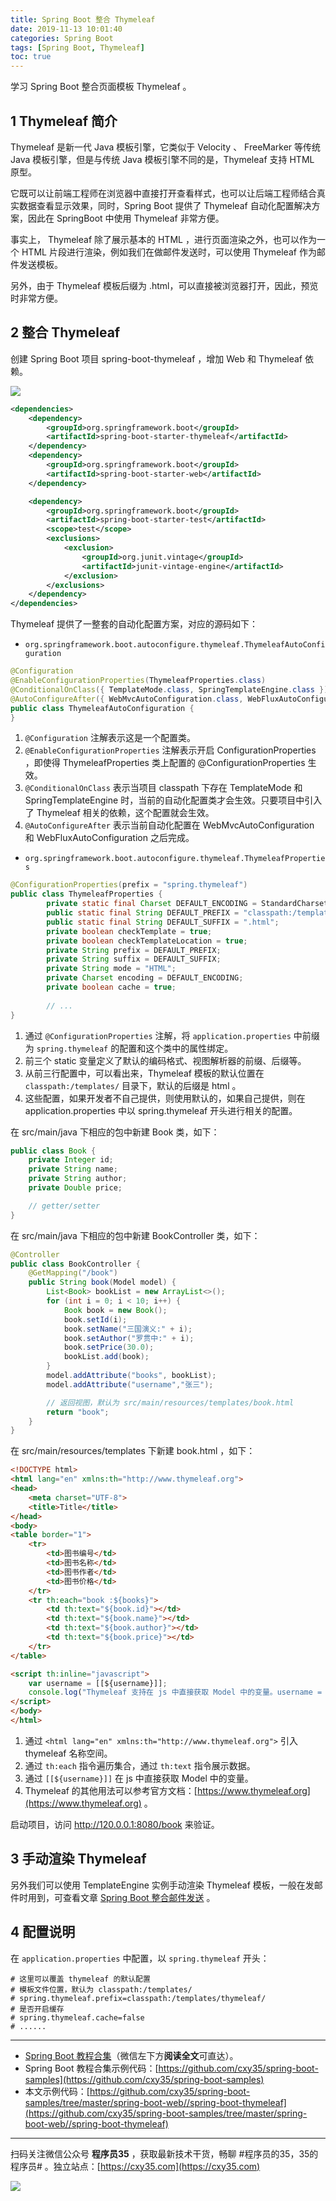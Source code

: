```yaml
---
title: Spring Boot 整合 Thymeleaf
date: 2019-11-13 10:01:40
categories: Spring Boot
tags: [Spring Boot, Thymeleaf]
toc: true
---
```

学习 Spring Boot 整合页面模板 Thymeleaf 。
<!-- more -->

## 1 Thymeleaf 简介

Thymeleaf 是新一代 Java 模板引擎，它类似于 Velocity 、 FreeMarker 等传统 Java 模板引擎，但是与传统 Java 模板引擎不同的是，Thymeleaf 支持 HTML 原型。

它既可以让前端工程师在浏览器中直接打开查看样式，也可以让后端工程师结合真实数据查看显示效果，同时，Spring Boot 提供了 Thymeleaf 自动化配置解决方案，因此在 SpringBoot 中使用 Thymeleaf 非常方便。

事实上， Thymeleaf 除了展示基本的 HTML ，进行页面渲染之外，也可以作为一个 HTML 片段进行渲染，例如我们在做邮件发送时，可以使用 Thymeleaf 作为邮件发送模板。

另外，由于 Thymeleaf 模板后缀为 .html，可以直接被浏览器打开，因此，预览时非常方便。

## 2 整合 Thymeleaf

创建 Spring Boot 项目 spring-boot-thymeleaf ，增加 Web 和 Thymeleaf 依赖。

![](https://oscimg.oschina.net/oscnet/up-d1270f3ecc45f3a31946fa6f6773f24af6a.png)

```xml
<dependencies>
    <dependency>
        <groupId>org.springframework.boot</groupId>
        <artifactId>spring-boot-starter-thymeleaf</artifactId>
    </dependency>
    <dependency>
        <groupId>org.springframework.boot</groupId>
        <artifactId>spring-boot-starter-web</artifactId>
    </dependency>

    <dependency>
        <groupId>org.springframework.boot</groupId>
        <artifactId>spring-boot-starter-test</artifactId>
        <scope>test</scope>
        <exclusions>
            <exclusion>
                <groupId>org.junit.vintage</groupId>
                <artifactId>junit-vintage-engine</artifactId>
            </exclusion>
        </exclusions>
    </dependency>
</dependencies>
```

Thymeleaf 提供了一整套的自动化配置方案，对应的源码如下：

- `org.springframework.boot.autoconfigure.thymeleaf.ThymeleafAutoConfiguration`

```java
@Configuration
@EnableConfigurationProperties(ThymeleafProperties.class)
@ConditionalOnClass({ TemplateMode.class, SpringTemplateEngine.class })
@AutoConfigureAfter({ WebMvcAutoConfiguration.class, WebFluxAutoConfiguration.class })
public class ThymeleafAutoConfiguration {
}
```

1. `@Configuration` 注解表示这是一个配置类。
2. `@EnableConfigurationProperties` 注解表示开启 ConfigurationProperties ，即使得 ThymeleafProperties 类上配置的 @ConfigurationProperties 生效。
3. `@ConditionalOnClass` 表示当项目 classpath 下存在 TemplateMode 和 SpringTemplateEngine 时，当前的自动化配置类才会生效。只要项目中引入了 Thymeleaf 相关的依赖，这个配置就会生效。
4. `@AutoConfigureAfter` 表示当前自动化配置在 WebMvcAutoConfiguration 和 WebFluxAutoConfiguration 之后完成。

- `org.springframework.boot.autoconfigure.thymeleaf.ThymeleafProperties`

```java
@ConfigurationProperties(prefix = "spring.thymeleaf")
public class ThymeleafProperties {
        private static final Charset DEFAULT_ENCODING = StandardCharsets.UTF_8;
        public static final String DEFAULT_PREFIX = "classpath:/templates/";
        public static final String DEFAULT_SUFFIX = ".html";
        private boolean checkTemplate = true;
        private boolean checkTemplateLocation = true;
        private String prefix = DEFAULT_PREFIX;
        private String suffix = DEFAULT_SUFFIX;
        private String mode = "HTML";
        private Charset encoding = DEFAULT_ENCODING;
        private boolean cache = true;
        
        // ...
}
```

1. 通过 `@ConfigurationProperties` 注解，将 `application.properties` 中前缀为 `spring.thymeleaf` 的配置和这个类中的属性绑定。
2. 前三个 static 变量定义了默认的编码格式、视图解析器的前缀、后缀等。
3. 从前三行配置中，可以看出来，Thymeleaf 模板的默认位置在 `classpath:/templates/` 目录下，默认的后缀是 html 。
4. 这些配置，如果开发者不自己提供，则使用默认的，如果自己提供，则在 application.properties 中以 spring.thymeleaf 开头进行相关的配置。

在 src/main/java 下相应的包中新建 Book 类，如下：

```java
public class Book {
    private Integer id;
    private String name;
    private String author;
    private Double price;

    // getter/setter
}
```

在 src/main/java 下相应的包中新建 BookController 类，如下：

```java
@Controller
public class BookController {
    @GetMapping("/book")
    public String book(Model model) {
        List<Book> bookList = new ArrayList<>();
        for (int i = 0; i < 10; i++) {
            Book book = new Book();
            book.setId(i);
            book.setName("三国演义:" + i);
            book.setAuthor("罗贯中:" + i);
            book.setPrice(30.0);
            bookList.add(book);
        }
        model.addAttribute("books", bookList);
        model.addAttribute("username","张三");

        // 返回视图，默认为 src/main/resources/templates/book.html
        return "book";
    }
}
```

在 src/main/resources/templates 下新建 book.html ，如下：

```html
<!DOCTYPE html>
<html lang="en" xmlns:th="http://www.thymeleaf.org">
<head>
    <meta charset="UTF-8">
    <title>Title</title>
</head>
<body>
<table border="1">
    <tr>
        <td>图书编号</td>
        <td>图书名称</td>
        <td>图书作者</td>
        <td>图书价格</td>
    </tr>
    <tr th:each="book :${books}">
        <td th:text="${book.id}"></td>
        <td th:text="${book.name}"></td>
        <td th:text="${book.author}"></td>
        <td th:text="${book.price}"></td>
    </tr>
</table>

<script th:inline="javascript">
    var username = [[${username}]];
    console.log("Thymeleaf 支持在 js 中直接获取 Model 中的变量。username = " + username);
</script>
</body>
</html>
```

1. 通过 `<html lang="en" xmlns:th="http://www.thymeleaf.org">` 引入 thymeleaf 名称空间。
2. 通过 `th:each` 指令遍历集合，通过 `th:text` 指令展示数据。
3. 通过 `[[${username}]]` 在 js 中直接获取 Model 中的变量。
4. Thymeleaf 的其他用法可以参考官方文档：[https://www.thymeleaf.org](https://www.thymeleaf.org) 。

启动项目，访问 http://120.0.0.1:8080/book 来验证。

## 3 手动渲染 Thymeleaf

另外我们可以使用 TemplateEngine 实例手动渲染 Thymeleaf 模板，一般在发邮件时用到，可查看文章 [Spring Boot 整合邮件发送](TODO) 。

## 4 配置说明

在 `application.properties` 中配置，以 `spring.thymeleaf` 开头：

```properties
# 这里可以覆盖 thymeleaf 的默认配置
# 模板文件位置，默认为 classpath:/templates/
# spring.thymeleaf.prefix=classpath:/templates/thymeleaf/
# 是否开启缓存
# spring.thymeleaf.cache=false
# ......
```

---

- [Spring Boot 教程合集](https://mp.weixin.qq.com/s/9vOiAxHFnfJnRwSlTfAHwg)（微信左下方**阅读全文**可直达）。
- Spring Boot 教程合集示例代码：[https://github.com/cxy35/spring-boot-samples](https://github.com/cxy35/spring-boot-samples)
- 本文示例代码：[https://github.com/cxy35/spring-boot-samples/tree/master/spring-boot-web//spring-boot-thymeleaf](https://github.com/cxy35/spring-boot-samples/tree/master/spring-boot-web//spring-boot-thymeleaf)


---

扫码关注微信公众号 **程序员35** ，获取最新技术干货，畅聊 #程序员的35，35的程序员# 。独立站点：[https://cxy35.com](https://cxy35.com)

![](https://oscimg.oschina.net/oscnet/up-285838b9c516db5bb1ba760f292f2346078.JPEG)